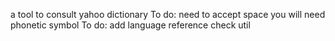 a tool to consult yahoo dictionary
To do: need to accept space
you will need phonetic symbol
To do: add language reference check util
